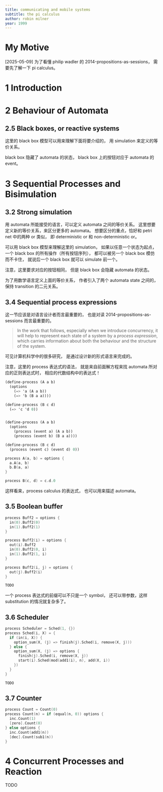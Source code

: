 ```yaml
---
title: communicating and mobile systems
subtitle: the pi calculus
author: robin milner
year: 1999
---
```


# My Motive

[2025-05-09] 为了看懂 philip wadler 的 2014-propositions-as-sessions，
需要先了解一下 pi calculus。

# 1 Introduction

# 2 Behaviour of Automata

## 2.5 Black boxes, or reactive systems

这里的 black box 模型可以用来理解下面将要介绍的，
用 simulation 来定义的等价关系。

black box 隐藏了 automata 的状态，
black box 上的按钮对应于 automata 的 event。

# 3 Sequential Processes and Bisimulation

## 3.2 Strong simulation

用 automata 所能接受的语言，可以定义 automata 之间的等价关系。
这里想要定义新的等价关系，来区分更多的 automata。
想要区分的重点，恰好和 petri net 中的两种 or 类似，
即 deterministic or 和 non-deterministic or。

可以用 black box 模型来理解这里的 simulation，
如果以任意一个状态为起点，
一个 black box 的所有操作（所有按钮序列），
都可以被另一个 black box 模仿而不卡住，
就说后一个 black box 就可以 simulate 前一个。

注意，这里要求对应的按钮相同，
但是 black box 会隐藏 automata 的状态。

为了用数学语言定义上面的等价关系，
作者引入了两个 automata state 之间的，
保持 transition 的二元关系。

## 3.4 Sequential process expressions

这一节应该是对语言设计者而言最重要的，
也是对读 2014-propositions-as-sessions 而言最重要的。

> In the work that follows, especially when we introduce concurrency,
> it will help to represent each state of a system by a _process
> expression_, which carries information about both the behaviour and
> the structure of the system.

可见计算机科学中的很多研究，
是通过设计新的形式语言来完成的。

注意，这里的 process 表达式的语法，
就是来自前面解方程来找 automata 所对应的正则表达式时，
相应的代数结构中的表达式！

```scheme
(define-process (A a b)
  (options
    (=> 'a (A a b))
    (=> 'b (B a a))))

(define-process (B c d)
  (=> 'c 'd 0))


(define-process (A a b)
  (options
    (process (event a) (A a b))
    (process (event b) (B a a))))

(define-process (B c d)
  (process (event c) (event d) 0))
```

```c
process A(a, b) = options {
  a.A(a, b)
  b.B(a, a)
}

process B(c, d) = c.d.0
```

这样看来，process calculus 的表达式，
也可以用来描述 automata。

## 3.5 Boolean buffer

```c
process Buff2 = options {
  in(0).Buff2(0)
  in(1).Buff2(1)
}

process Buff2(i) = options {
  out(i).Buff2
  in(0).Buff2(0, i)
  in(1).Buff2(1, i)
}

process Buff2(i, j) = options {
  out(j).Buff2(i)
}
```

```scheme
TODO
```

一个 process 表达式的前缀可以不只是一个 symbol，
还可以带参数，这样 substitution 的情况就复杂多了。

## 3.6 Scheduler

```c
process Scheduler = Sched(1, {})
process Sched(i, X) = {
  if (in(i, X)) {
    option_sum(X, (j) => finish(j).Sched(i, remove(X, j)))
  } else {
    option_sum(X, (j) => options {
      finish(j).Sched(i, remove(X, j))
      start(i).Sched(mod(add1(i), n), add(X, i))
    })
  }
}
```

```scheme
TODO
```

## 3.7 Counter

```c
process Count = Count(0)
process Count(n) = if (equal(n, 0)) options {
  inc.Count(1)
  [zero].Count(0)
} else options {
  inc.Count(add1(n))
  [dec].Count(sub1(n))
}
```

# 4 Concurrent Processes and Reaction

TODO
